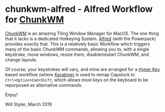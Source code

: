 # chunkwm-alfred - Alfred Workflow for [ChunkWM](https://github.com/koekeishiya/chunkwm)

[ChunkWM](https://github.com/koekeishiya/chunkwm) is an amazing Tiling Window Manager for MacOS. The one thing that it lacks is a dedicated Hotkeying System. [Alfred](https://www.alfredapp.com/) (with the Powerpack) provides exactly that.  This is a relatively basic Workflow which triggers many of the basic ChunkWM commands, allowing you to, with a single keystroke, move windows, resize them, disable/restart ChunkWM, and change layouts.

Of course, your keystrokes will vary, and mine are arranged for a [Hyper Key](https://brettterpstra.com/2017/06/15/a-hyper-key-with-karabiner-elements-full-instructions/) based workflow (where [Karabiner](https://pqrs.org/osx/karabiner/) is used to remap Capslock to `Ctrl+Option+Cmd+Shift`, which allows most keys on the keyboard to be repurposed as alternative commands.

Enjoy!

Will Styler, March 2019
